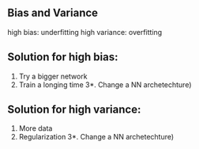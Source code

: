 ## Bias and Variance
high bias: underfitting 
high variance: overfitting

## Solution for high bias:
1. Try a bigger network
2. Train a longing time
3*. Change a NN archetechture)

## Solution for high variance:
1. More data
2. Regularization
3*. Change a NN archetechture)

